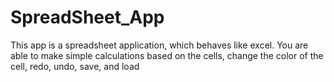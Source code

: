# SpreadSheet_App

This app is a spreadsheet application, which behaves like excel. You are able to make simple calculations based on the cells, change the color of the cell, redo, undo, save, and load

